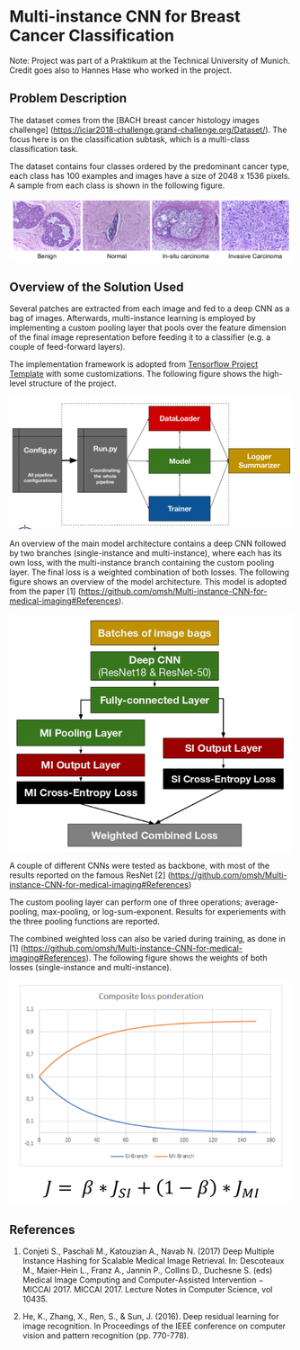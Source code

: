 # Multi-instance CNN for Breast Cancer Classification

Note: Project was part of a Praktikum at the Technical University of Munich. Credit goes also to Hannes Hase who worked in the project.

## Problem Description

The dataset comes from the [BACH breast cancer histology images challenge] (https://iciar2018-challenge.grand-challenge.org/Dataset/). The focus here is on the classification subtask, which is a multi-class classification task.

The dataset contains four classes ordered by the predominant cancer type, each class has 100 examples and images have a size of 2048 x 1536 pixels. A sample from each class is shown in the following figure.

![Sample images from each class](/imgs/sample_images.png "Figure: Sample image from each class")

## Overview of the Solution Used

Several patches are extracted from each image and fed to a deep CNN as a bag of images. Afterwards, multi-instance learning is employed by implementing a custom pooling layer that pools over the feature dimension of the final image representation before feeding it to a classifier (e.g. a couple of feed-forward layers).

The implementation framework is adopted from [Tensorflow Project Template](https://github.com/MrGemy95/Tensorflow-Project-Template) with some customizations. The following figure shows the high-level structure of the project.

![High-level structure of the project](/imgs/project_structure.png "Figure: High-level structure of the project")

An overview of the main model architecture contains a deep CNN followed by two branches (single-instance and multi-instance), where each has its own loss, with the multi-instance branch containing the custom pooling layer. The final loss is a weighted combination of both losses. The following figure shows an overview of the model architecture. This model is adopted from the paper [1] (https://github.com/omsh/Multi-instance-CNN-for-medical-imaging#References).

![Overview of the model architecture](/imgs/model_arch.png "Figure: Overview of the model architecture")

A couple of different CNNs were tested as backbone, with most of the results reported on the famous ResNet [2] (https://github.com/omsh/Multi-instance-CNN-for-medical-imaging#References)

The custom pooling layer can perform one of three operations; average-pooling, max-pooling, or log-sum-exponent. Results for experiements with the three pooling functions are reported.

The combined weighted loss can also be varied during training, as done in [1] (https://github.com/omsh/Multi-instance-CNN-for-medical-imaging#References). The following figure shows the weights of both losses (single-instance and multi-instance).

![Variable loss weights](/imgs/var_loss_weights.png "Figure: Variable loss weights")


## References

1. Conjeti S., Paschali M., Katouzian A., Navab N. (2017) Deep Multiple Instance Hashing for Scalable Medical Image Retrieval. In: Descoteaux M., Maier-Hein L., Franz A., Jannin P., Collins D., Duchesne S. (eds) Medical Image Computing and Computer-Assisted Intervention − MICCAI 2017. MICCAI 2017. Lecture Notes in Computer Science, vol 10435.

2. He, K., Zhang, X., Ren, S., & Sun, J. (2016). Deep residual learning for image recognition. In Proceedings of the IEEE conference on computer vision and pattern recognition (pp. 770-778).







